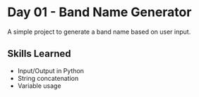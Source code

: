 # Day 01 - Band Name Generator

A simple project to generate a band name based on user input.

## Skills Learned
- Input/Output in Python
- String concatenation
- Variable usage
